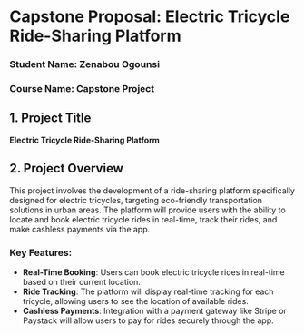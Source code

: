 # Capstone Proposal: Electric Tricycle Ride-Sharing Platform

### Student Name: Zenabou Ogounsi  
### Course Name: Capstone Project  


## 1. Project Title  
**Electric Tricycle Ride-Sharing Platform**

## 2. Project Overview  
This project involves the development of a ride-sharing platform specifically designed for electric tricycles, targeting eco-friendly transportation solutions in urban areas. The platform will provide users with the ability to locate and book electric tricycle rides in real-time, track their rides, and make cashless payments via the app.


### Key Features:
- **Real-Time Booking**: Users can book electric tricycle rides in real-time based on their current location.
- **Ride Tracking**: The platform will display real-time tracking for each tricycle, allowing users to see the location of available rides.
- **Cashless Payments**: Integration with a payment gateway like Stripe or Paystack will allow users to pay for rides securely through the app.
